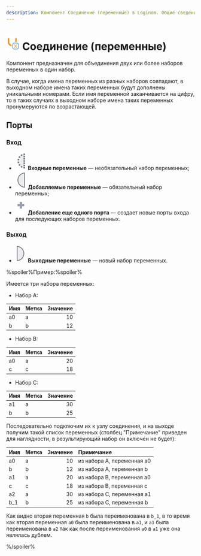 ```yaml
---
description: Компонент Соединение (переменные) в Loginom. Общие сведения. Объединение двух или более наборов переменных в один. Мастер настройки. Пример. 
---
```

# ![Соединение-переменные](./../../images/icons/components/unionvariables_default.svg) Соединение (переменные)

Компонент предназначен для объединения двух или более наборов переменных в один набор.

В случае, когда имена переменных из разных наборов совпадают, в выходном наборе имена таких переменных будут дополнены уникальными номерами. Если имя переменной заканчивается на цифру, то в таких случаях в выходном наборе имена таких переменных пронумеруются по возрастающей.

## Порты

### Вход

* ![Входные переменные](./../../images/icons/app/node/ports/inputs-optional/variable_inactive.svg) **Входные переменные** — необязательный набор переменных;
* ![Добавляемые переменные](./../../images/icons/app/node/ports/inputs/variable_inactive.svg) **Добавляемые переменные** — обязательный набор переменных;
* ![Еще порт](./../../images/icons/app/node/ports/add/add_inactive_default.svg) **Добавление еще одного порта** — создает новые порты входа для последующих наборов переменных.

### Выход

* ![Выходные переменные](./../../images/icons/app/node/ports/outputs/variable_inactive.svg) **Выходные переменные** — новый набор переменных.

%spoiler%Пример:%spoiler%

Имеется три набора переменных:

* Набор A:

|Имя|Метка|Значение|
|:--|:--|--:|
|a0|a|10|
|b|b|12|

* Набор B:

|Имя|Метка|Значение|
|:--|:--|--:|
|a0|a|20|
|c|c|18|

* Набор C:

|Имя|Метка|Значение|
|:--|:--|--:|
|a1|a|30|
|b|b|25|

Последовательно подключим их к узлу соединения, и на выходе получим такой список переменных (столбец "Примечание" приведен для наглядности, в результирующий набор он включен не будет):

|Имя|Метка|Значение|Примечание|
|:--|:--|--:|:--|
|a0|a|10|из набора A, переменная a0|
|b|b|12|из набора A, переменная b|
|a1|a|20|из набора B, переменная a0|
|c|c|18|из набора B, переменная c|
|a2|a|30|из набора C, переменная a1|
|b_1|b|25|из набора C, переменная b|

Как видно вторая переменная `b` была переименована в `b_1`, в то время как вторая переменная `a0` была переименована в `a1`, и `a1` была переименована в `a2` так как после переименования `a0` в `a1` уже она являлась дублем.

%/spoiler%

